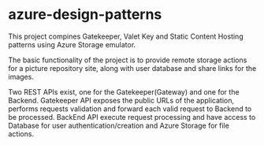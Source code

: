 # azure-design-patterns
This project compines Gatekeeper, Valet Key and Static Content Hosting patterns using Azure Storage emulator.

The basic functionality of the project is to provide remote storage actions for a picture repository site, along with user database and share links for the images.

Two REST APIs exist, one for the Gatekeeper(Gateway) and one for the Backend.
Gatekeeper API exposes the public URLs of the application, performs requests validation and forward each valid request to Backend to be processed.
BackEnd API execute request processing and have access to Database for user authentication/creation and Azure Storage for file actions.
